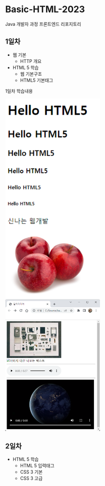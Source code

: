 # Basic-HTML-2023
Java 개발자 과정 프론트엔드 리포지토리

## 1일차
- 웹 기본
    - HTTP 개요
- HTML 5 학습
    - 웹 기본구조
    - HTML5 기본태그

1일차 학습내용
<!-- ![첫번째 웹사이트](https://raw.githubusercontent.com/JANGMEN/Basic-HTML-2023/main/image/day01.png) -->
<img src="https://raw.githubusercontent.com/JANGMEN/Basic-HTML-2023/main/image/Day01_2.png" width="300">
<!-- ![멀티미디어](https://raw.githubusercontent.com/JANGMEN/Basic-HTML-2023/main/image/day01.png) -->
<img src="https://raw.githubusercontent.com/JANGMEN/Basic-HTML-2023/main/image/day01.png" width="300">



## 2일차
- HTML 5 학습
    - HTML 5 입력태그
    - CSS 3 기본
    - CSS 3 고급
